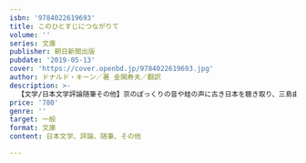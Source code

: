 ```yaml
---
isbn: '9784022619693'
title: このひとすじにつながりて
volume: ''
series: 文庫
publisher: 朝日新聞出版
pubdate: '2019-05-13'
cover: 'https://cover.openbd.jp/9784022619693.jpg'
author: ドナルド・キーン／著 金関寿夫／翻訳
description: >-
  【文学/日本文学評論随筆その他】京のぽっくりの音や蛙の声に古き日本を聴き取り、三島由紀夫、永井道雄ら当代の文豪・知識人に新鮮な刺激を受けた青春の日々。若き米海軍通訳士官から希代の日本文学研究者に至るまでのひたむきな道程。ドナルド・キーン前半生の自叙伝。
price: '780'
genre: ''
target: 一般
format: 文庫
content: 日本文学、評論、随筆、その他

---
```

